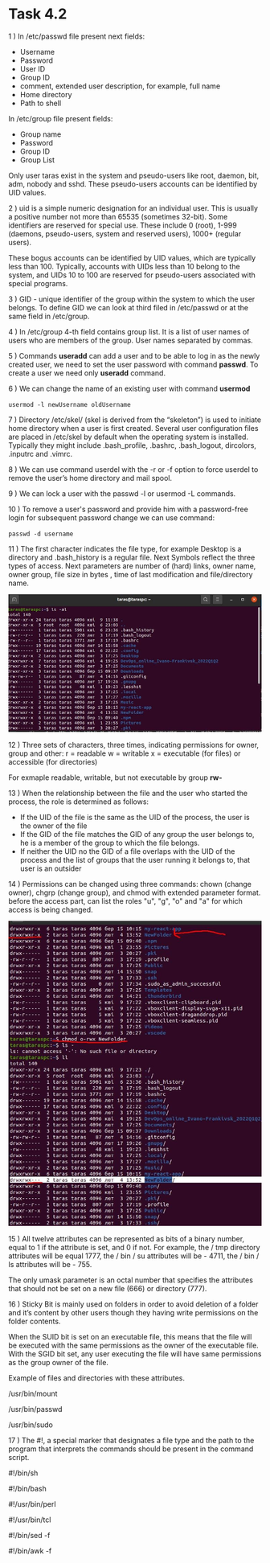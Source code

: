# Task 4.2

1 ) In /etc/passwd file present next fields:
- Username
- Password
- User ID
- Group ID
- comment, extended user description, for example, full name
- Home directory
- Path to shell

In /etc/group file present fields:
- Group name
- Password
- Group ID
- Group List

Only user taras exist in the system and pseudo-users like root, daemon, bit, adm, nobody and sshd. These pseudo-users accounts can be identified by UID values.

2 ) uid is a simple numeric designation for an individual user. This is usually a positive number not more than 65535 (sometimes 32-bit). Some identifiers are reserved for special use. These include 0 (root), 1-999 (daemons, pseudo-users, system and reserved users), 1000+ (regular users). 

These bogus accounts can be identified by UID values, which are typically less than 100. Typically, accounts with UIDs less than 10 belong to the system, and UIDs 10 to 100 are reserved for pseudo-users associated with special programs.

3 ) GID - unique identifier of the group within the system to which the user belongs. To define GID we can look at third filed in /etc/passwd or at the same field in /etc/group.

4 ) In /etc/group 4-th field contains group list. It is a list of user names of users who are members of the group. User names separated by commas.

5 ) Commands **useradd** can add a user and to be able to log in as the newly created user, we need to set the user password with command **passwd**. To create a user we need only **useradd** command.

6 ) We can change the name of an existing user with command **usermod** 

``usermod -l newUsername oldUsername``

7 ) Directory /etc/skel/ (skel is derived from the “skeleton”) is used to initiate home directory when a user is first created. Several user configuration files are placed in /etc/skel by default when the operating system is installed. Typically they might include .bash_profile, .bashrc, .bash_logout, dircolors, .inputrc and .vimrc.

8 ) We can use command userdel with the -r or -f option to force userdel to remove the user’s home directory and mail spool.

9 ) We can lock a user with the passwd -l or usermod -L commands.

10 ) To remove a user's password and provide him with a password-free login for subsequent password change we can use command:

``passwd -d username``

11 ) The first character indicates the file type, for example Desktop is a directory and .bash_history is a regular file. Next Symbols reflect the three types of access. Next parameters are number of (hard) links, owner name, owner group, file size in bytes , time of last modification and file/directory name.

<img src="images/ls-al.jpg">

12 ) Three sets of characters, three times, indicating permissions for owner, group and other:
r = readable
w = writable
x = executable (for files) or accessible (for directories)

For exmaple readable, writable, but not executable by group **rw-**

13 ) When the relationship between the file and the user who started the process, the role is determined as 
follows:
- If the UID of the file is the same as the UID of the process, the user is the owner of the file
- If the GID of the file matches the GID of any group the user belongs to, he is a member of the group to which the file belongs.
- If neither the UID no the GID of a file overlaps with the UID of the process and the list of groups that the 
user running it belongs to, that user is an outsider

14 ) Permissions can be changed using three commands: chown (change owner), chgrp (change group), and chmod with extended parameter format. before the access part, can list the roles "u", "g", "o" and "a" for which access is being changed.

<img src="images/chmod.jpg">

15 ) All twelve attributes can be represented as bits of a binary number, equal to 1 if the attribute is set, and 0 if not. For example, the / tmp directory attributes will be equal 1777, the / bin / su attributes will be - 4711, the / bin / ls attributes will be - 755.

The only umask parameter is an octal number that specifies the attributes that should not be set on a new file (666) or directory (777). 

16 ) Sticky Bit is mainly used on folders in order to avoid deletion of a folder and it’s content by other users though they having write permissions on the folder contents.

When the SUID bit is set on an executable file, this means that the file will be executed with the same permissions as the owner of the executable file. With the SGID bit set, any user executing the file will have 
same permissions as the group owner of the file.

Example of files and directories with these attributes.

/usr/bin/mount

/usr/bin/passwd

/usr/bin/sudo

17 ) The #!, a special marker that designates a file type and the path to the program that interprets the commands should be present in the command script.

#!/bin/sh

#!/bin/bash

#!/usr/bin/perl

#!/usr/bin/tcl

#!/bin/sed -f

#!/bin/awk -f
